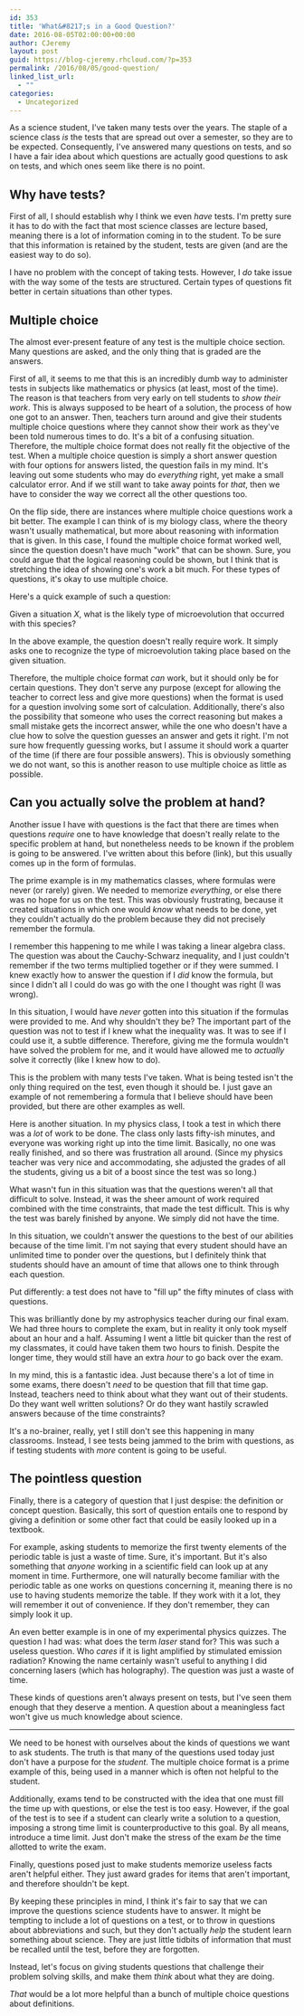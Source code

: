 ```yaml
---
id: 353
title: 'What&#8217;s in a Good Question?'
date: 2016-08-05T02:00:00+00:00
author: CJeremy
layout: post
guid: https://blog-cjeremy.rhcloud.com/?p=353
permalink: /2016/08/05/good-question/
linked_list_url:
  - ""
categories:
  - Uncategorized
---
```

As a science student, I've taken many tests over the years. The staple of a science class _is_ the tests that are spread out over a semester, so they are to be expected. Consequently, I've answered many questions on tests, and so I have a fair idea about which questions are actually good questions to ask on tests, and which ones seem like there is no point.

## Why have tests?

First of all, I should establish why I think we even _have_ tests. I'm pretty sure it has to do with the fact that most science classes are lecture based, meaning there is a lot of information coming in to the student. To be sure that this information is retained by the student, tests are given (and are the easiest way to do so).

I have no problem with the concept of taking tests. However, I _do_ take issue with the way some of the tests are structured. Certain types of questions fit better in certain situations than other types.

## Multiple choice

The almost ever-present feature of any test is the multiple choice section. Many questions are asked, and the only thing that is graded are the answers.

First of all, it seems to me that this is an incredibly dumb way to administer tests in subjects like mathematics or physics (at least, most of the time). The reason is that teachers from very early on tell students to _show their work_. This is always supposed to be heart of a solution, the process of how one got to an answer. Then, teachers turn around and give their students multiple choice questions where they cannot show their work as they've been told numerous times to do. It's a bit of a confusing situation. Therefore, the multiple choice format does not really fit the objective of the test. When a multiple choice question is simply a short answer question with four options for answers listed, the question fails in my mind. It's leaving out some students who may do _everything_ right, yet make a small calculator error. And if we still want to take away points for _that_, then we have to consider the way we correct all the other questions too.

On the flip side, there are instances where multiple choice questions work a bit better. The example I can think of is my biology class, where the theory wasn't usually mathematical, but more about reasoning with information that is given. In this case, I found the multiple choice format worked well, since the question doesn't have much "work" that can be shown. Sure, you could argue that the logical reasoning could be shown, but I think that is stretching the idea of showing one's work a bit much. For these types of questions, it's okay to use multiple choice.

Here's a quick example of such a question:

Given a situation _X_, what is the likely type of microevolution that occurred with this species?

In the above example, the question doesn't really require work. It simply asks one to recognize the type of microevolution taking place based on the given situation.

Therefore, the multiple choice format _can_ work, but it should only be for certain questions. They don't serve any purpose (except for allowing the teacher to correct less and give more questions) when the format is used for a question involving some sort of calculation. Additionally, there's also the possibility that someone who uses the correct reasoning but makes a small mistake gets the incorrect answer, while the one who doesn't have a clue how to solve the question guesses an answer and gets it right. I'm not sure how frequently guessing works, but I assume it should work a quarter of the time (if there are four possible answers). This is obviously something we do not want, so this is another reason to use multiple choice as little as possible.

## Can you actually solve the problem at hand?

Another issue I have with questions is the fact that there are times when questions _require_ one to have knowledge that doesn't really relate to the specific problem at hand, but nonetheless needs to be known if the problem is going to be answered. I've written about this before (link), but this usually comes up in the form of formulas.

The prime example is in my mathematics classes, where formulas were never (or rarely) given. We needed to memorize _everything_, or else there was no hope for us on the test. This was obviously frustrating, because it created situations in which one would _know_ what needs to be done, yet they couldn't actually do the problem because they did not precisely remember the formula.

I remember this happening to me while I was taking a linear algebra class. The question was about the Cauchy-Schwarz inequality, and I just couldn't remember if the two terms multiplied together or if they were summed. I knew exactly how to answer the question if I _did_ know the formula, but since I didn't all I could do was go with the one I thought was right (I was wrong).

In this situation, I would have _never_ gotten into this situation if the formulas were provided to me. And why shouldn't they be? The important part of the question was not to test if I knew what the inequality was. It was to see if I could use it, a subtle difference. Therefore, giving me the formula wouldn't have solved the problem for me, and it would have allowed me to _actually_ solve it correctly (like I knew how to do).

This is the problem with many tests I've taken. What is being tested isn't the only thing required on the test, even though it should be. I just gave an example of not remembering a formula that I believe should have been provided, but there are other examples as well.

Here is another situation. In my physics class, I took a test in which there was a _lot_ of work to be done. The class only lasts fifty-ish minutes, and everyone was working right up into the time limit. Basically, no one was really finished, and so there was frustration all around. (Since my physics teacher was very nice and accommodating, she adjusted the grades of all the students, giving us a bit of a boost since the test was so long.)

What wasn't fun in this situation was that the questions weren't all that difficult to solve. Instead, it was the sheer amount of work required combined with the time constraints, that made the test difficult. This is why the test was barely finished by anyone. We simply did not have the time.

In this situation, we couldn't answer the questions to the best of our abilities because of the time limit. I'm not saying that every student should have an unlimited time to ponder over the questions, but I definitely think that students should have an amount of time that allows one to think through each question.

Put differently: a test does not have to "fill up" the fifty minutes of class with questions.

This was brilliantly done by my astrophysics teacher during our final exam. We had three hours to complete the exam, but in reality it only took myself about an hour and a half. Assuming I went a little bit quicker than the rest of my classmates, it could have taken them two hours to finish. Despite the longer time, they would still have an extra _hour_ to go back over the exam.

In my mind, this is a fantastic idea. Just because there's a lot of time in some exams, there doesn't _need_ to be question that fill that time gap. Instead, teachers need to think about what they want out of their students. Do they want well written solutions? Or do they want hastily scrawled answers because of the time constraints?

It's a no-brainer, really, yet I still don't see this happening in many classrooms. Instead, I see tests being jammed to the brim with questions, as if testing students with _more_ content is going to be useful.

## The pointless question

Finally, there is a category of question that I just despise: the definition or concept question. Basically, this sort of question entails one to respond by giving a definition or some other fact that could be easily looked up in a textbook.

For example, asking students to memorize the first twenty elements of the periodic table is just a waste of time. Sure, it's important. But it's also something that _anyone_ working in a scientific field can look up at any moment in time. Furthermore, one will naturally become familiar with the periodic table as one works on questions concerning it, meaning there is no use to having students memorize the table. If they work with it a lot, they will remember it out of convenience. If they don't remember, they can simply look it up.

An even better example is in one of my experimental physics quizzes. The question I had was: what does the term _laser_ stand for? This was such a useless question. Who _cares_ if it is light amplified by stimulated emission radiation? Knowing the name certainly wasn't useful to anything I did concerning lasers (which has holography). The question was just a waste of time.

These kinds of questions aren't always present on tests, but I've seen them enough that they deserve a mention. A question about a meaningless fact won't give us much knowledge about science.

* * *

We need to be honest with ourselves about the kinds of questions we want to ask students. The truth is that many of the questions used today just don't have a purpose for the _student_. The multiple choice format is a prime example of this, being used in a manner which is often not helpful to the student.

Additionally, exams tend to be constructed with the idea that one must fill the time up with questions, or else the test is too easy. However, if the goal of the test is to see if a student can clearly write a solution to a question, imposing a strong time limit is counterproductive to this goal. By all means, introduce a time limit. Just don't make the stress of the exam _be_ the time allotted to write the exam.

Finally, questions posed just to make students memorize useless facts aren't helpful either. They just award grades for items that aren't important, and therefore shouldn't be kept.

By keeping these principles in mind, I think it's fair to say that we can improve the questions science students have to answer. It might be tempting to include a lot of questions on a test, or to throw in questions about abbreviations and such, but they don't actually _help_ the student learn something about science. They are just little tidbits of information that must be recalled until the test, before they are forgotten.

Instead, let's focus on giving students questions that challenge their problem solving skills, and make them _think_ about what they are doing.

_That_ would be a lot more helpful than a bunch of multiple choice questions about definitions.